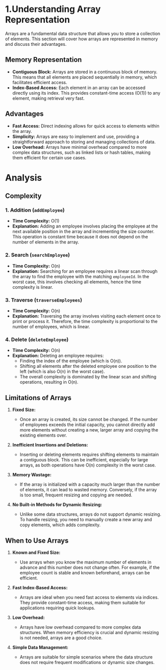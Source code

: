 # 1.Understanding Array Representation

Arrays are a fundamental data structure that allows you to store a collection of elements. This section will cover how arrays are represented in memory and discuss their advantages.

## Memory Representation

- **Contiguous Block:** Arrays are stored in a continuous block of memory. This means that all elements are placed sequentially in memory, which facilitates efficient access.
- **Index-Based Access:** Each element in an array can be accessed directly using its index. This provides constant-time access (O(1)) to any element, making retrieval very fast.

## Advantages

- **Fast Access:** Direct indexing allows for quick access to elements within the array.
- **Simplicity:** Arrays are easy to implement and use, providing a straightforward approach to storing and managing collections of data.
- **Low Overhead:** Arrays have minimal overhead compared to more complex data structures, such as linked lists or hash tables, making them efficient for certain use cases.


# Analysis

## Complexity
### 1. Addition (`addEmployee`)

- **Time Complexity:** O(1)
- **Explanation:** Adding an employee involves placing the employee at the next available position in the array and incrementing the size counter. This operation is constant time because it does not depend on the number of elements in the array.

### 2. Search (`searchEmployee`)

- **Time Complexity:** O(n)
- **Explanation:** Searching for an employee requires a linear scan through the array to find the employee with the matching `employeeId`. In the worst case, this involves checking all elements, hence the time complexity is linear.

### 3. Traverse (`traverseEmployees`)

- **Time Complexity:** O(n)
- **Explanation:** Traversing the array involves visiting each element once to print or process it. Therefore, the time complexity is proportional to the number of employees, which is linear.

### 4. Delete (`deleteEmployee`)

- **Time Complexity:** O(n)
- **Explanation:** Deleting an employee requires:
  - Finding the index of the employee (which is O(n)).
  - Shifting all elements after the deleted employee one position to the left (which is also O(n) in the worst case).
  - The overall complexity is dominated by the linear scan and shifting operations, resulting in O(n).

## Limitations of Arrays

1. **Fixed Size:**
   - Once an array is created, its size cannot be changed. If the number of employees exceeds the initial capacity, you cannot directly add more elements without creating a new, larger array and copying the existing elements over.

2. **Inefficient Insertions and Deletions:**
   - Inserting or deleting elements requires shifting elements to maintain a contiguous block. This can be inefficient, especially for large arrays, as both operations have O(n) complexity in the worst case.

3. **Memory Wastage:**
   - If the array is initialized with a capacity much larger than the number of elements, it can lead to wasted memory. Conversely, if the array is too small, frequent resizing and copying are needed.

4. **No Built-in Methods for Dynamic Resizing:**
   - Unlike some data structures, arrays do not support dynamic resizing. To handle resizing, you need to manually create a new array and copy elements, which adds complexity.

## When to Use Arrays

1. **Known and Fixed Size:**
   - Use arrays when you know the maximum number of elements in advance and this number does not change often. For example, if the employee count is stable and known beforehand, arrays can be efficient.

2. **Fast Index-Based Access:**
   - Arrays are ideal when you need fast access to elements via indices. They provide constant-time access, making them suitable for applications requiring quick lookups.

3. **Low Overhead:**
   - Arrays have low overhead compared to more complex data structures. When memory efficiency is crucial and dynamic resizing is not needed, arrays are a good choice.

4. **Simple Data Management:**
   - Arrays are suitable for simple scenarios where the data structure does not require frequent modifications or dynamic size changes.

